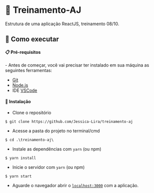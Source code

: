 # 🚀 Treinamento-AJ
<p>Estrutura de uma aplicação ReactJS, treinamento 08/10.</p>


## 🚀 Como executar 

<h4> 📋 Pré-requisitos </h4>
- Antes de começar, você vai precisar ter instalado em sua máquina as seguintes ferramentas:

- [Git](https://git-scm.com)
- [Node.js](https://nodejs.org/en/)
- IDE [VSCode](https://code.visualstudio.com/)


<h4> 🔧 Instalação </h4>

- Clone o repositório 
```
$ git clone https://github.com/Jessica-Lira/treinamento-aj
```

- Acesse a pasta do projeto no terminal/cmd 
```
$ cd .\treinamento-aj\
```

- Instale as dependências com `yarn` (ou npm)
```
$ yarn install
```

- Inicie o servidor com `yarn` (ou npm)
```
$ yarn start
```

- Aguarde o navegador abrir o [`localhost:3000`](http://localhost:3000) com a aplicação.
